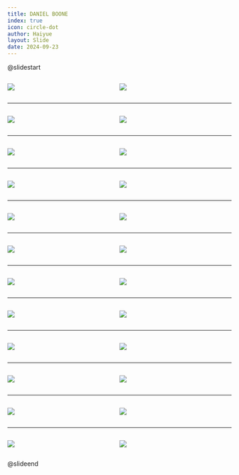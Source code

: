 ```yaml
---
title: DANIEL BOONE
index: true
icon: circle-dot
author: Haiyue
layout: Slide
date: 2024-09-23
---
```

 
@slidestart

<div style="display:flex">
<div style="flex:1">

![](/reading/english/Level-P/DANIEL%20BOONE/001.webp)
</div>
<div style="flex:1">

![](/reading/english/Level-P/DANIEL%20BOONE/002.webp)
</div>
</div>

---

<div style="display:flex">
<div style="flex:1">

![](/reading/english/Level-P/DANIEL%20BOONE/003.webp)
</div>
<div style="flex:1">

![](/reading/english/Level-P/DANIEL%20BOONE/004.webp)
</div>
</div>

---

<div style="display:flex">
<div style="flex:1">

![](/reading/english/Level-P/DANIEL%20BOONE/005.webp)
</div>
<div style="flex:1">

![](/reading/english/Level-P/DANIEL%20BOONE/006.webp)
</div>
</div>

---

<div style="display:flex">
<div style="flex:1">

![](/reading/english/Level-P/DANIEL%20BOONE/007.webp)
</div>
<div style="flex:1">

![](/reading/english/Level-P/DANIEL%20BOONE/008.webp)
</div>
</div>

---

<div style="display:flex">
<div style="flex:1">

![](/reading/english/Level-P/DANIEL%20BOONE/009.webp)
</div>
<div style="flex:1">

![](/reading/english/Level-P/DANIEL%20BOONE/010.webp)
</div>
</div>

---

<div style="display:flex">
<div style="flex:1">

![](/reading/english/Level-P/DANIEL%20BOONE/011.webp)
</div>
<div style="flex:1">

![](/reading/english/Level-P/DANIEL%20BOONE/012.webp)
</div>
</div>

---

<div style="display:flex">
<div style="flex:1">

![](/reading/english/Level-P/DANIEL%20BOONE/013.webp)
</div>
<div style="flex:1">

![](/reading/english/Level-P/DANIEL%20BOONE/014.webp)
</div>
</div>

---

<div style="display:flex">
<div style="flex:1">

![](/reading/english/Level-P/DANIEL%20BOONE/015.webp)
</div>
<div style="flex:1">

![](/reading/english/Level-P/DANIEL%20BOONE/016.webp)
</div>
</div>

---

<div style="display:flex">
<div style="flex:1">

![](/reading/english/Level-P/DANIEL%20BOONE/017.webp)
</div>
<div style="flex:1">

![](/reading/english/Level-P/DANIEL%20BOONE/018.webp)
</div>
</div>

---

<div style="display:flex">
<div style="flex:1">

![](/reading/english/Level-P/DANIEL%20BOONE/019.webp)
</div>
<div style="flex:1">

![](/reading/english/Level-P/DANIEL%20BOONE/020.webp)
</div>
</div>

---

<div style="display:flex">
<div style="flex:1">

![](/reading/english/Level-P/DANIEL%20BOONE/021.webp)
</div>
<div style="flex:1">

![](/reading/english/Level-P/DANIEL%20BOONE/022.webp)
</div>
</div>

---

<div style="display:flex">
<div style="flex:1">

![](/reading/english/Level-P/DANIEL%20BOONE/023.webp)
</div>
<div style="flex:1">

![](/reading/english/Level-P/DANIEL%20BOONE/024.webp)
</div>
</div>

@slideend